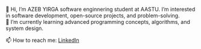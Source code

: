  👋 Hi, I’m AZEB YIRGA software enginnering student at AASTU.
   I’m interested in software development, open-source projects, and problem-solving.  
 🌱 I’m currently learning advanced programming concepts, algorithms, and system design.  
 
 📫 How to reach me: [LinkedIn](https://www.linkedin.com/in/azeb-yirga-a29104338/)  



